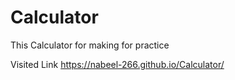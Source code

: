 # Calculator
This Calculator for making for practice

Visited Link https://nabeel-266.github.io/Calculator/
